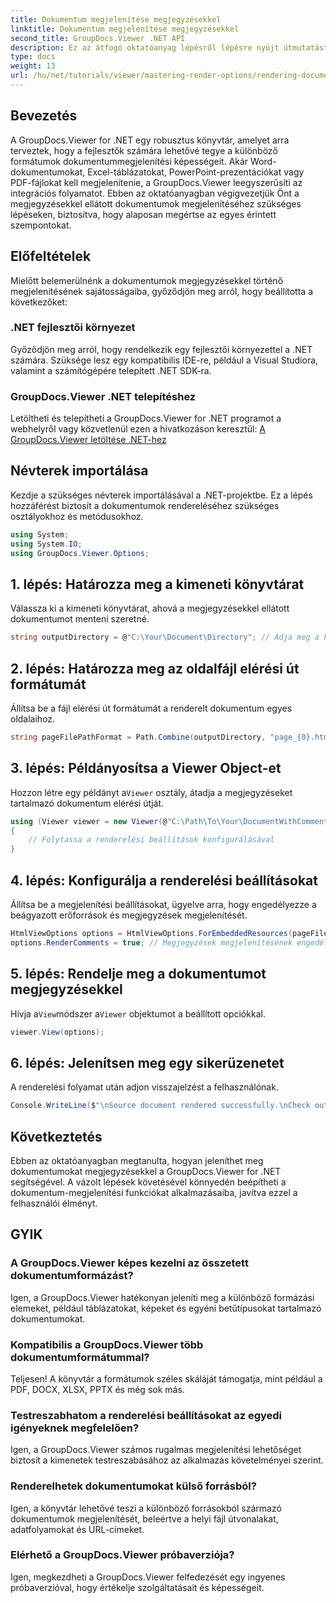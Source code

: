 ```yaml
---
title: Dokumentum megjelenítése megjegyzésekkel
linktitle: Dokumentum megjelenítése megjegyzésekkel
second_title: GroupDocs.Viewer .NET API
description: Ez az átfogó oktatóanyag lépésről lépésre nyújt útmutatást a megjegyzésekkel ellátott dokumentumok megjelenítéséhez .NET alkalmazásokban a GroupDocs.Viewer könyvtár használatával.
type: docs
weight: 13
url: /hu/net/tutorials/viewer/mastering-render-options/rendering-document-comments/
---
```

## Bevezetés

A GroupDocs.Viewer for .NET egy robusztus könyvtár, amelyet arra terveztek, hogy a fejlesztők számára lehetővé tegye a különböző formátumok dokumentummegjelenítési képességeit. Akár Word-dokumentumokat, Excel-táblázatokat, PowerPoint-prezentációkat vagy PDF-fájlokat kell megjelenítenie, a GroupDocs.Viewer leegyszerűsíti az integrációs folyamatot. Ebben az oktatóanyagban végigvezetjük Önt a megjegyzésekkel ellátott dokumentumok megjelenítéséhez szükséges lépéseken, biztosítva, hogy alaposan megértse az egyes érintett szempontokat.

## Előfeltételek
Mielőtt belemerülnénk a dokumentumok megjegyzésekkel történő megjelenítésének sajátosságaiba, győződjön meg arról, hogy beállította a következőket:

### .NET fejlesztői környezet
Győződjön meg arról, hogy rendelkezik egy fejlesztői környezettel a .NET számára. Szüksége lesz egy kompatibilis IDE-re, például a Visual Studiora, valamint a számítógépére telepített .NET SDK-ra.

### GroupDocs.Viewer .NET telepítéshez
Letöltheti és telepítheti a GroupDocs.Viewer for .NET programot a webhelyről vagy közvetlenül ezen a hivatkozáson keresztül:
[A GroupDocs.Viewer letöltése .NET-hez](https://releases.groupdocs.com/viewer/net/)

## Névterek importálása
Kezdje a szükséges névterek importálásával a .NET-projektbe. Ez a lépés hozzáférést biztosít a dokumentumok rendereléséhez szükséges osztályokhoz és metódusokhoz.

```csharp
using System;
using System.IO;
using GroupDocs.Viewer.Options;
```

## 1. lépés: Határozza meg a kimeneti könyvtárat
Válassza ki a kimeneti könyvtárat, ahová a megjegyzésekkel ellátott dokumentumot menteni szeretné.

```csharp
string outputDirectory = @"C:\Your\Document\Directory"; // Adja meg a könyvtár elérési útját
```

## 2. lépés: Határozza meg az oldalfájl elérési út formátumát
Állítsa be a fájl elérési út formátumát a renderelt dokumentum egyes oldalaihoz.

```csharp
string pageFilePathFormat = Path.Combine(outputDirectory, "page_{0}.html");
```

## 3. lépés: Példányosítsa a Viewer Object-et
 Hozzon létre egy példányt a`Viewer` osztály, átadja a megjegyzéseket tartalmazó dokumentum elérési útját.

```csharp
using (Viewer viewer = new Viewer(@"C:\Path\To\Your\DocumentWithComments.docx"))
{
    // Folytassa a renderelési beállítások konfigurálásával
}
```

## 4. lépés: Konfigurálja a renderelési beállításokat
Állítsa be a megjelenítési beállításokat, ügyelve arra, hogy engedélyezze a beágyazott erőforrások és megjegyzések megjelenítését.

```csharp
HtmlViewOptions options = HtmlViewOptions.ForEmbeddedResources(pageFilePathFormat);
options.RenderComments = true; // Megjegyzések megjelenítésének engedélyezése
```

## 5. lépés: Rendelje meg a dokumentumot megjegyzésekkel
 Hívja a`View`módszer a`Viewer` objektumot a beállított opciókkal.

```csharp
viewer.View(options);
```

## 6. lépés: Jelenítsen meg egy sikerüzenetet
A renderelési folyamat után adjon visszajelzést a felhasználónak.

```csharp
Console.WriteLine($"\nSource document rendered successfully.\nCheck output in {outputDirectory}.");
```

## Következtetés
Ebben az oktatóanyagban megtanulta, hogyan jeleníthet meg dokumentumokat megjegyzésekkel a GroupDocs.Viewer for .NET segítségével. A vázolt lépések követésével könnyedén beépítheti a dokumentum-megjelenítési funkciókat alkalmazásaiba, javítva ezzel a felhasználói élményt.

## GYIK

### A GroupDocs.Viewer képes kezelni az összetett dokumentumformázást?
Igen, a GroupDocs.Viewer hatékonyan jeleníti meg a különböző formázási elemeket, például táblázatokat, képeket és egyéni betűtípusokat tartalmazó dokumentumokat.

### Kompatibilis a GroupDocs.Viewer több dokumentumformátummal?
Teljesen! A könyvtár a formátumok széles skáláját támogatja, mint például a PDF, DOCX, XLSX, PPTX és még sok más.

### Testreszabhatom a renderelési beállításokat az egyedi igényeknek megfelelően?
Igen, a GroupDocs.Viewer számos rugalmas megjelenítési lehetőséget biztosít a kimenetek testreszabásához az alkalmazás követelményei szerint.

### Renderelhetek dokumentumokat külső forrásból?
Igen, a könyvtár lehetővé teszi a különböző forrásokból származó dokumentumok megjelenítését, beleértve a helyi fájl útvonalakat, adatfolyamokat és URL-címeket.

### Elérhető a GroupDocs.Viewer próbaverziója?
Igen, megkezdheti a GroupDocs.Viewer felfedezését egy ingyenes próbaverzióval, hogy értékelje szolgáltatásait és képességeit.